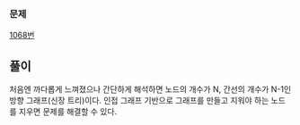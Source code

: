 ### 문제
[1068번](https://www.acmicpc.net/problem/1068)


## 풀이

처음엔 까다롭게 느껴졌으나 간단하게 해석하면 노드의 개수가 N, 간선의 개수가 N-1인 방향 그래프(신장 트리)이다. 인접 그래프 기반으로 그래프를 만들고 지워야 하는 노드를 지우면 문제를 해결할 수 있다.
